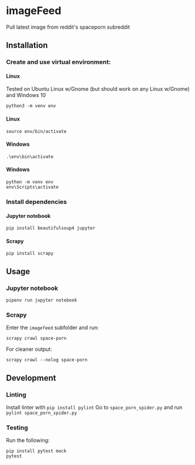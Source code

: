 # imageFeed

Pull latest image from reddit's spaceporn subreddit

## Installation

### Create and use virtual environment:

#### Linux

Tested on Ubuntu Linux w/Gnome (but should work on any Linux w/Gnome) and Windows 10

```
python3 -m venv env
```
#### Linux
```
source env/bin/activate
```
#### Windows
```
.\env\bin\activate
```

#### Windows

```
python -m venv env
env\Scripts\activate
```

### Install dependencies

#### Jupyter notebook

`pip install beautifulsoup4 jupyter`

#### Scrapy

`pip install scrapy`

## Usage

### Jupyter notebook

`pipenv run jupyter notebook`

### Scrapy

Enter the `imagefeed` subfolder and run:

`scrapy crawl space-porn`

For cleaner output:

`scrapy crawl --nolog space-porn`

## Development

### Linting

Install linter with `pip install pylint`
Go to `space_porn_spider.py` and run `pylint space_porn_spider.py`

### Testing

Run the following:

```
pip install pytest mock
pytest
```
